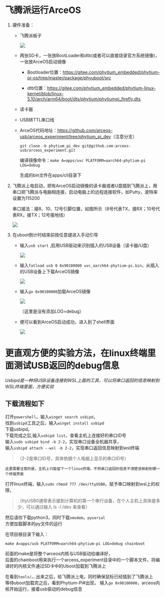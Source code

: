 # 飞腾派运行ArceOS

1. 硬件准备：
   * 飞腾派板子

     ![](https://github.com/chenlongos/raspi4-with-arceos-doc/blob/master/src/assert/飞腾派图片.jpg)

   * 两张SD卡，一张放BootLoader和dtb(或者可以直接烧录官方系统镜像)，一张放ArceOS启动镜像

     * Bootloader位置：<https://gitee.com/phytium_embedded/phytium-pi-os/tree/master/package/phyuboot/src>

     * dtb位置：<https://gitee.com/phytium_embedded/phytium-linux-kernel/blob/linux-5.10/arch/arm64/boot/dts/phytium/phytiumpi_firefly.dts>

   * 读卡器

   * USB转TTL串口线

   * ArceOS代码地址：<https://github.com/arceos-usb/arceos_experiment/tree/phytium_pi_dev>（注意分支）
  
     `git clone -b phytium_pi_dev git@github.com:arceos-usb/arceos_experiment.git`

     编译镜像命令：`make A=apps/uvc PLATFORM=aarch64-phytium-pi LOG=debug`

     生成的bin文件在apps/cli目录下

2. 飞腾派上电启动，把有ArceOS启动镜像的读卡器或者U盘插到飞腾派上，用串口把飞腾派与电脑相连接，启动电脑上的远程连接软件，如Putty，波特率设置为115200

   串口接法：接8、10、12号引脚位置，如图所示（8号代表TX，接RX；10号代表RX，接TX；12号接地线）

   ![](https://github.com/chenlongos/raspi4-with-arceos-doc/blob/master/src/assert/飞腾派串口连接示意图.jpg)

3. 在uboot倒计时结束前按任意键进入手动引导
   * 输入`usb start` ,启用USB驱动来识别插入的USB设备（读卡器/U盘）
   
     ![](https://github.com/chenlongos/raspi4-with-arceos-doc/blob/master/src/assert/飞腾派启动ArceOS-1.png)
   
   * 输入`fatload usb 0 0x90100000 uvc_aarch64-phytium-pi.bin`，从插入的USB设备上下载ArceOS镜像

     ![](https://github.com/chenlongos/raspi4-with-arceos-doc/blob/master/src/assert/飞腾派启动ArceOS-2.png)

   * 输入`go 0x90100000`加载ArceOS镜像

     ![](https://github.com/chenlongos/raspi4-with-arceos-doc/blob/master/src/assert/飞腾派启动ArceOS-3.png)

     （这里是没有添加LOG=debug）

   * 便可以看到ArceOS启动成功，进入到了shell界面

     ![](https://github.com/chenlongos/raspi4-with-arceos-doc/blob/master/src/assert/飞腾派启动ArceOS-3.png)

更直观方便的实验方法，在linux终端里面测试USB返回的debug信息
==========================================

*Usbipd是一种将USB设备连接到WSL上面的工具，可以将串口返回的信息映射到WSL终端里面，方便实验*

下载流程如下
------------------

打开`powershell`，输入`winget search usbipd`，  
找到`usbipd`工具之后，输入`winget install usbipd`  
下载usbipd。  
下载完成之后,输入`usbipd list`，查看主机上连接好的串口ID号  
输入`sudo usbipd bind -b 2-2`，实现串口设备全机器共享，  
输入`usbipd attach --wsl -b 2-2`，实现串口返回信息映射到wsl终端  
>（2-2是串口ID号，具体依据个人电脑上显示的串口ID号）

```
这里需要注意的是，主机上只能留下一个linux终端，不然串口返回的信息不清楚该映射到哪一个终端界面
```

打开linux终端，输入`sudo chmod 777 /dev/ttyUSB0`，赋予串口映射到wsl上的权限，  

>（ttyUSB0通常表示接到计算机的第一个串行设备，在个人主机上具体是多少，可以通过输入 ls -l /dev 来查看）

然后请你下载python3，同时下载`xmodem`，`pyserial`  
方便加载脚本的py文件的运行

在项目根目录下输入：

```
make A=apps/usb PLATFORM=aarch64-phytium-pi LOG=debug chainboot
```  

前面的make是将整个arceos内核与USB驱动给编译好，  
后面的chainboot用来执行一个arceos_experiment目录中的一个脚本文件，将编译好的内核文件通过SD卡中的Uboot加载到飞腾派上

在看到`tools/….`出来之后，给飞腾派上电，同时确保鼠标已经插到了飞腾派上  
等待uboot加载完之后，看到Phytium-Pi#出现，
输入`go 0x90100000`，arceos内核开始运行，接着usb驱动的debug信息
